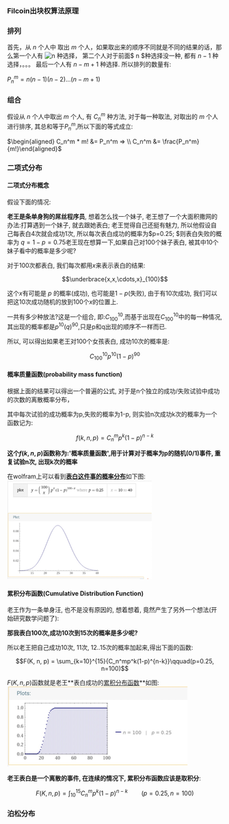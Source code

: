 ### Filcoin出块权算法原理

### 排列

首先，从 $n$ 个人中 取出  $m$ 个人，如果取出来的顺序不同就是不同的结果的话，那么第一个人有 ![n](https://zhangxiaopan.net/wp-content/ql-cache/quicklatex.com-ec4217f4fa5fcd92a9edceba0e708cf7_l3.svg) 种选择，
第二个人对于前面$ n $种选择没一种, 都有 $n - 1$ 种选择，。。。 最后一个人有 $n - m + 1$ 种选择.
所以排列的数量有:

 $P_n^m = n(n-1)(n-2)...(n-m+1)$

### 组合

假设从 $n$ 个人中取出 $m$ 个人, 有 $C_n^m$ 种方法, 对于每一种取法, 对取出的 $m$ 个人进行排序, 其总和等于$P_n^m$,所以下面的等式成立:

$\begin{aligned}
C_n^m * m! &= P_n^m => \\
C_n^m &= \frac{P_n^m}{m!}\end{aligned}$

### 二项式分布

#### 二项式分布概念

假设下面的情况:

**老王是条单身狗的屌丝程序员**, 
想着怎么找一个妹子, 老王想了一个大面积撒网的办法:打算遇到一个妹子, 就去跟她表白;
老王觉得自己还挺有魅力, 所以他假设自己每表白4次就会成功1次, 
所以每次表白成功的概率为$p=0.25; $则表白失败的概率为 $q=1-p=0.75$​
老王现在想算一下,如果自己对100个妹子表白, 被其中10个妹子看中的概率是多少呢?

对于100次都表白, 我们每次都用$x$来表示表白的结果:

$$\underbrace{x,x,\cdots,x}_{100}$$

这个$x$有可能是 $p$ 的概率(成功), 也可能是$1-p$(失败), 由于有10次成功, 我们可以把这10次成功随机的放到100个$x$的位置上.

一共有多少种放法?这是一个组合, 即:$C_{100}^{10}$,而基于出现在$C_{100}^{10}$中的每一种情况, 其出现的概率都是$p^{10}(q)^{90}$,只是p和q出现的顺序不一样而已.

所以, 可以得出如果老王对100个女孩表白, 成功10次的概率是:

$$C_{100}^{10}p^{10}(1-p)^{90}$$

#### 概率质量函数(probability mass function)

根据上面的结果可以得出一个普遍的公式, 对于是n个独立的成功/失败试验中成功的次数的离散概率分布，

其中每次试验的成功概率为p,失败的概率为1-p, 则实验n次成功k次的概率为一个函数记为:

$$f(k, n, p) = C_n^mp^k(1-p)^{n-k}$$

**这个$f(k,n,p)$函数称为:'概率质量函数',用于计算对于概率为p的随机(0/1)事件, 重复试验n次, 出现k次的概率**

在wolfram上可以看到[**表白这件事的概率分布**](https://www.wolframalpha.com/input/?i=plot+binomial%28n%2Cx%29*p%5Ex*+%281-p%29%5E%28n+-+x%29%2C+x%3D10..40%2C+p%3D0.25%2C+n%3D100)如下图:
<img src="https://github.com/zl03jsj/hdwallet/blob/master/res/image-20210609092129101.png?raw=true" style="zoom: 33%;" />

#### 累积分布函数(Cumulative Distribution Function)

老王作为一条单身汪, 也不是没有原因的, 想着想着, 竟然产生了另外一个想法(开始研究数学问题了):

**那我表白100次,成功10次到15次的概率是多少呢?**

所以老王把自己成功10次, 11次, 12..15次的概率加起来,得出下面的函数:

$$F(K, n, p) = \sum_{k=10}^{15}{C_n^mp^k(1-p)^{n-k}}\qquad(p=0.25, n=100)$$

$F(K,n,p)$函数就是老王**表白成功的[累积分布函数](https://www.wolframalpha.com/input/?i=CDF%5BBinomialDistribution%5B100%2C+0.25%5D%2C+x%5D)**如图:
<img src="https://github.com/zl03jsj/hdwallet/blob/master/res/image-20210609111715395.png?raw=true" alt="累积分布函数图形" style="zoom:50%;" />

**老王表白是一个离散的事件, 在连续的情况下, 累积分布函数应该是取积分**:

$$F(K, n, p) = \int\nolimits_{10}^{15}{C_n^mp^k(1-p)^{n-k}}\qquad(p=0.25, n=100)$$

### 泊松分布

